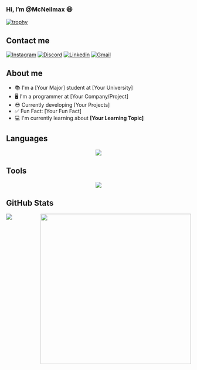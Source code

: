 ### Hi, I’m @McNeilmax :smile:

[![trophy](https://github-profile-trophy.vercel.app/?username=YourUsername&theme=matrix&column=6&row=1&margin-w=10)](https://github.com/ryo-ma/github-profile-trophy)

## Contact me
<a href="https://www.instagram.com/neilhdezosorio/" target="_blank"><img src="https://img.shields.io/badge/Instagram-E4405F?style=for-the-badge&logo=instagram&logoColor=black" alt="Instagram"></a>
<a href="https://discordapp.com/users/neilmax/" target="_blank"><img src="https://img.shields.io/badge/Discord-5865F2?style=for-the-badge&logo=discord&logoColor=black" alt="Discord"></a>
<a href="https://www.linkedin.com/in/neil-hernandez-osorio/" target="_blank"><img src="https://img.shields.io/badge/Linkedin-2290f0?style=for-the-badge&logo=linkedin&logoColor=black" alt="Linkedin"></a>
<a href="mailto:neil210170@gmail.com" target="_blank"><img src="https://img.shields.io/badge/Gmail-D14836?style=for-the-badge&logo=gmail&logoColor=black" alt="Gmail"> </a>

## About me
- 📚 I'm a [Your Major] student at [Your University]
- 🖥️ I'm a programmer at [Your Company/Project]
- 😎 Currently developing [Your Projects]
- ✅ Fun Fact: [Your Fun Fact]
- 💻 I'm currently learning about **[Your Learning Topic]**

## Languages
<p align="center">
  <a href="https://skillicons.dev">
    <img src="https://skillicons.dev/icons?i=c,cpp,java,matlab,py" />
  </a>
</p> 

## Tools
<p align="center">
  <a href="https://skillicons.dev">
    <img src="https://skillicons.dev/icons?i=arduino,aws,discord,eclipse,fastapi,git,github,gmail,instagram,linkedin,matlab,opencv,ros,ubuntu,vscode,windows&perline=8" />
  </a>
</p> 

## GitHub Stats
<div>
<p><img align="left" src="https://github-readme-stats.vercel.app/api/top-langs?username=McNeilmax&show_icons=true&locale=en&layout=compact&theme=chartreuse-dark&langs_count=4"/></p>
<p><img align="right" src="https://github-readme-stats.vercel.app/api?username=McNeilmax&show_icons=true&locale=en&theme=chartreuse-dark"  width="410" /></p>
</div>

